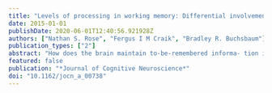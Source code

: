 ```yaml
---
title: "Levels of processing in working memory: Differential involvement of frontotemporal networks"
date: 2015-01-01
publishDate: 2020-06-01T12:40:56.921928Z
authors: ["Nathan S. Rose", "Fergus I M Craik", "Bradley R. Buchsbaum"]
publication_types: ["2"]
abstract: "How does the brain maintain to-be-remembered informa- tion in working memory (WM), particularly when the focus of attention is drawn to processing other information? Cognitive models of WM propose that when items are displaced from fo- cal attention recall involves retrieval from long-term memory (LTM). In this fMRI study, we tried to clarify the role of LTM in performance on a WM task and the type of representation that is used to maintain an item in WM during rehearsal-filled versus distractor-filled delays. Participants made a deep or shal- low levels-of-processing (LOP) decision about a single word at encoding and tried to recall the word after a delay filled with either rehearsal of the word or a distracting math task. Recalling one word after 10 sec of distraction demonstrated behavioral and neural indices of retrieval from LTM (i.e., LOP effects and medial-temporal lobe activity). In contrast, recall after rehearsal activated cortical areas that reflected reporting the word from focal attention. In addition, areas that showed an LOP effect at encoding (e.g., left ventrolateral VLPFC and the anterior tem- poral lobes [ATLs]) were reactivated at recall, especially when recall followed distraction. Moreover, activity in left VLPFC during encoding, left ATL during the delay, and left hippocampus during retrieval predicted recall success after distraction. Whereas shallow LOP and rehearsal-related areas supported active main- tenance of one item in focal attention, the behavioral processes and neural substrates that support LTM supported recall of one item after it was displaced from focal attention."
featured: false
publication: "*Journal of Cognitive Neuroscience*"
doi: "10.1162/jocn_a_00738"
---
```


